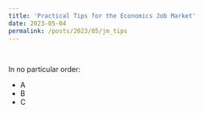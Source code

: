 ```yaml
---
title: 'Practical Tips for the Economics Job Market'
date: 2023-05-04
permalink: /posts/2023/05/jm_tips
---
```


&nbsp; 

In no particular order: 

- A 
- B
- C
